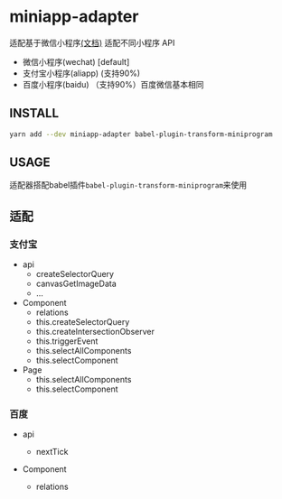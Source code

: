 # miniapp-adapter

适配基于微信小程序[(文档)](https://developers.weixin.qq.com/miniprogram/dev/api/)
适配不同小程序 API

* 微信小程序(wechat) [default]
* 支付宝小程序(aliapp) (支持90%)
* 百度小程序(baidu) （支持90%）百度微信基本相同

## INSTALL

```bash
yarn add --dev miniapp-adapter babel-plugin-transform-miniprogram
```

## USAGE

适配器搭配babel插件`babel-plugin-transform-miniprogram`来使用

## 适配

### 支付宝

* api
  * createSelectorQuery
  * canvasGetImageData
  * …
* Component
  * relations
  * this.createSelectorQuery
  * this.createIntersectionObserver
  * this.triggerEvent
  * this.selectAllComponents
  * this.selectComponent
* Page
  * this.selectAllComponents
  * this.selectComponent

### 百度

* api
  * nextTick

* Component
  * relations